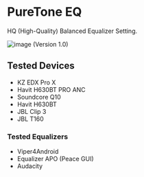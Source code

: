 # PureTone EQ
HQ (High-Quality) Balanced Equalizer Setting.

![image](https://github.com/hxvy0/Puretone-EQ/assets/85783692/51215426-5129-43fd-93e5-f0c28f654634)
(Version 1.0)

## Tested Devices
- KZ EDX Pro X
- Havit H630BT PRO ANC
- Soundcore Q10
- Havit H630BT
- JBL Clip 3
- JBL T160

### Tested Equalizers
- Viper4Android
- Equalizer APO (Peace GUI)
- Audacity

  
